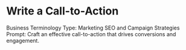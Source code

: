 # Write a Call-to-Action

Business Terminology Type: Marketing SEO and Campaign Strategies
Prompt: Craft an effective call-to-action that drives conversions and engagement.